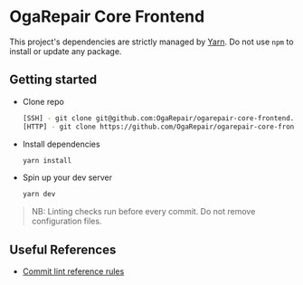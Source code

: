 # OgaRepair Core Frontend

This project's dependencies are strictly managed by [Yarn](https://yarnpkg.com). Do not use `npm` to install or update any package.

## Getting started
- Clone repo

  ```bash
  [SSH] - git clone git@github.com:OgaRepair/ogarepair-core-frontend.git
  [HTTP] - git clone https://github.com/OgaRepair/ogarepair-core-frontend.git
  ```

- Install dependencies

  ```bash
  yarn install
  ```

- Spin up your dev server

  ```bash
  yarn dev
  ```

> NB: Linting checks run before every commit. Do not remove configuration files.

## Useful References

- [Commit lint reference rules](https://commitlint.js.org/#/reference-rules)
